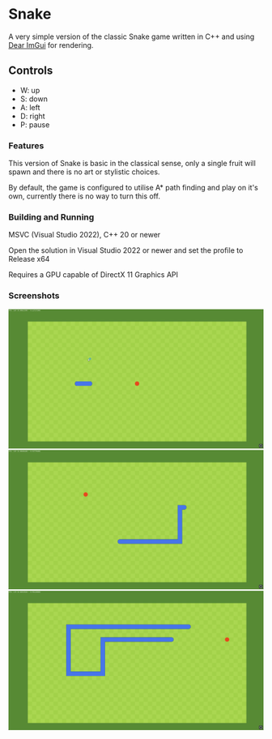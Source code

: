# Snake

A very simple version of the classic Snake game written in C++ and using [Dear ImGui](https://github.com/ocornut/imgui) for rendering.

## Controls

- W: up
- S: down
- A: left
- D: right
- P: pause

### Features

This version of Snake is basic in the classical sense, only a single fruit will spawn and there is no art or stylistic choices.

By default, the game is configured to utilise A* path finding and play on it's own, currently there is no way to turn this off.

### Building and Running

MSVC (Visual Studio 2022), C++ 20 or newer

Open the solution in Visual Studio 2022 or newer and set the profile to Release x64

Requires a GPU capable of DirectX 11 Graphics API

### Screenshots

![A screenshot of the Snake game](screenshots/1.png)
![A screenshot of the Snake game](screenshots/2.png)
![A screenshot of the Snake game](screenshots/3.png)
